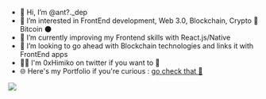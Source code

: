 - 👋 Hi, I’m @ant?._dep
- 👀 I’m interested in FrontEnd development, Web 3.0, Blockchain, Crypto 🚀 Bitcoin 🌑
- 🌱 I’m currently improving my Frontend skills with React.js/Native
- 💞️ I’m looking to go ahead with Blockchain technologies and links it with FrontEnd apps
- 👨‍💻 I'm 0xHimiko on twitter if you want to 📲
- 🌐 Here's my Portfolio if you're curious : <a href="https://antoine-de-pertat.netlify.app"> go check that 👀 </a>
<img src="https://drive.google.com/drive/u/0/folders/1gHN7v7x7WQ09NZr9D3rexC8QVhb0uUWY"/>
